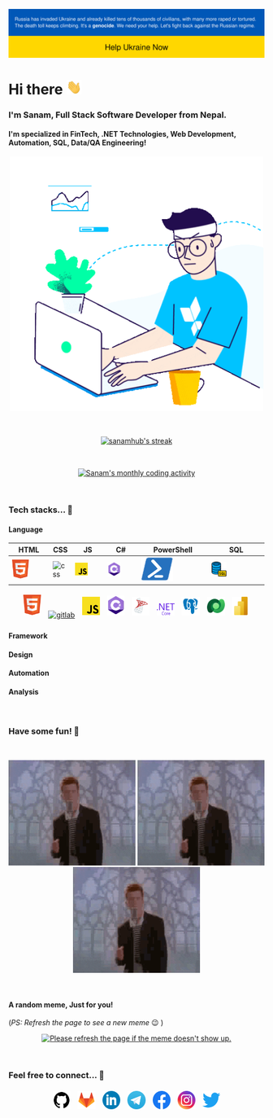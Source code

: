 <!-- Stand with Ukraine -->

[![Stand With Ukraine](./assets/svg/stand-with-ukraine.svg)](https://stand-with-ukraine.pp.ua/)

<!-- Greeting and tagline -->
<h1>Hi there <img src="./assets/gif/wave.gif" width="30"></h1>

<h3>I'm Sanam, Full Stack Software Developer from Nepal.</h3>
<h4>I'm specialized in FinTech, .NET Technologies, Web Development, Automation, SQL, Data/QA Engineering!</h4>

<!-- Coder GIF -->
<p align="center">
<img src="./assets/gif/gif.gif" alt="Coder GIF" width="500">
</p>

<br />

<!-- Beautiful Streak -->
<p align="center">
<a href="#go-nowhere">
<img align="center" src="https://github-readme-streak-stats.herokuapp.com/?user=sanamhub&theme=tokyonight&ring=ffa200&fire=15f4ee&currStreakNum=a35eff&currStreakLabel=a35eff&sideLabels=4296f5&sideNums=4296f5&hide_border=true&background=00000000" alt="sanamhub's streak" />
</a>
</p>

<br />

<!-- Activity graph -->
<p align="center">
<a href="#">
<img align="center" src="https://activity-graph.herokuapp.com/graph?username=sanamhub&theme=github&bg_color=ffffff00&color=2800f0&point=a35eff&line=15f4ee&custom_title=Last%20month%20GitHub%20activity&hide_border=true&area=true" alt="Sanam's monthly coding activity" />
</a>
</p>

<br>

### Tech stacks... 🚀

#### Language

| HTML                                                                     | CSS                                                                    | JS                                                                   | C#                                                                   | PowerShell                                                                    | SQL                                                                    |
| ------------------------------------------------------------------------ | ---------------------------------------------------------------------- | -------------------------------------------------------------------- | -------------------------------------------------------------------- | ----------------------------------------------------------------------------- | ---------------------------------------------------------------------- |
| <img src="./assets/svg/html.svg" alt="html" width="50%" height="100%" /> | <img src="./assets/svg/css.svg" alt="css" width="50%" height="100%" /> | <img src="./assets/svg/js.svg" alt="js" width="50%" height="100%" /> | <img src="./assets/svg/cs.svg" alt="c#" width="50%" height="100%" /> | <img src="./assets/svg/PowerShell.svg" alt="sql" width="50%" height="100%" /> | <img src="./assets/img/sql.png" alt="sql" width="30%" height="100%" /> |

<p align="center">
<a href="#"><img src="./assets/svg/html.svg" alt="github" width="7%" style="padding:5px" /></a>
<a href="#"><img src="./assets/svg/css.svg" alt="gitlab" width="7%" style="padding:5px" /></a>
<a href="#"><img src="./assets/svg/js.svg" alt="gitlab" width="7%" style="padding:5px" /></a>
<a href="#"><img src="./assets/svg/cs.svg" alt="gitlab" width="7%" style="padding:5px" /></a>
<a href="#"><img src="./assets/svg/mssql.svg" alt="gitlab" width="7%" style="padding:5px" /></a>
<a href="#"><img src="./assets/svg/dotnet.svg" alt="gitlab" width="7%" style="padding:5px" /></a>
<a href="#"><img src="./assets/svg/pgsql.svg" alt="gitlab" width="7%" style="padding:5px" /></a>
<a href="#"><img src="./assets/svg/dv.svg" alt="gitlab" width="7%" style="padding:5px" /></a>
<a href="#"><img src="./assets/svg/pbi.svg" alt="gitlab" width="7%" style="padding:5px" /></a>

#### Framework

#### Design

#### Automation

#### Analysis

<br>

### Have some fun! 🎉

<br>

<p align="center">
<img src="./assets/gif/rickroll.gif" width="250" height="auto" />
<img src="./assets/gif/rickroll.gif" width="250" height="auto" />
<img src="./assets/gif/rickroll.gif" width="250" height="auto" />
</p>

<br>

#### A random meme, Just for you!

(_PS: Refresh the page to see a new meme_ :wink: )

<p align="center">
<a href="https://github.com/techytushar/random-memer"><img src='https://random-memer.herokuapp.com/' title="Meme" alt="Please refresh the page if the meme doesn't show up." height="400"></a>
</p>

<br>

### Feel free to connect... 🤝

<p align="center">
<a href="#"><img src="./assets/svg/github.svg" alt="github" width="7%" style="padding:5px" /></a>
<a href="#"><img src="./assets/svg/gitlab.svg" alt="gitlab" width="7%" style="padding:5px" /></a>
<a href="#"><img src="./assets/svg/linkedin.svg" alt="linkedin" width="7%" style="padding:5px" /></a>
<a href="#"><img src="./assets/svg/telegram.svg" alt="telegram" width="7%" style="padding:5px" /></a>
<a href="#"><img src="./assets/svg/facebook.svg" alt="facebook" width="7%" style="padding:5px" /></a>
<a href="#"><img src="./assets/svg/instagram.svg" alt="instagram" width="7%" style="padding:5px" /></a>
<a href="#"><img src="./assets/svg/twitter.svg" alt="twitter" width="7%" style="padding:5px" /></a>
</p>
